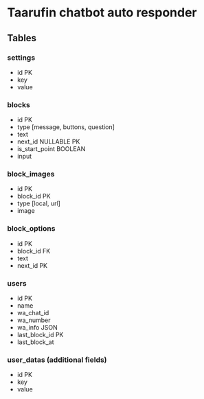 # Taarufin chatbot auto responder

## Tables

### settings
- id PK
- key
- value

### blocks
- id PK
- type [message, buttons, question]
- text
- next_id NULLABLE PK
- is_start_point BOOLEAN
- input

### block_images
- id PK
- block_id PK
- type [local, url]
- image

### block_options
- id PK
- block_id FK
- text
- next_id PK

### users
- id PK
- name
- wa_chat_id 
- wa_number
- wa_info JSON
- last_block_id PK
- last_block_at

### user_datas (additional fields)
- id PK
- key
- value